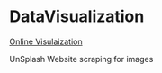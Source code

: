 # DataVisualization

<a href="https://gehanpasindhu-datavisualization.streamlit.app/"> Online Visulaization </a>

UnSplash Website scraping for images
